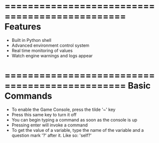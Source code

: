 ===============================================
 Features
===============================================
 - Built in Python shell
 - Advanced environment control system
 - Real time monitoring of values
 - Watch engine warnings and logs appear

===============================================
Basic Commands
===============================================

 - To enable the Game Console, press the tilde '~' key
 - Press this same key to turn it off
 - You can begin typing a command as soon as the console is up
 - Pressing enter will invoke a command
 - To get the value of a variable, type the name of the variable and a question mark '?' after it. Like so: 'self?'
